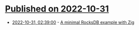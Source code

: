 # [Published on 2022-10-31](index.md)

* [2022-10-31, 02:39:00](https://lobste.rs/s/1naxw7/minimal_rocksdb_example_with_zig) - [A minimal RocksDB example with Zig](https://notes.eatonphil.com/zigrocks.html)
